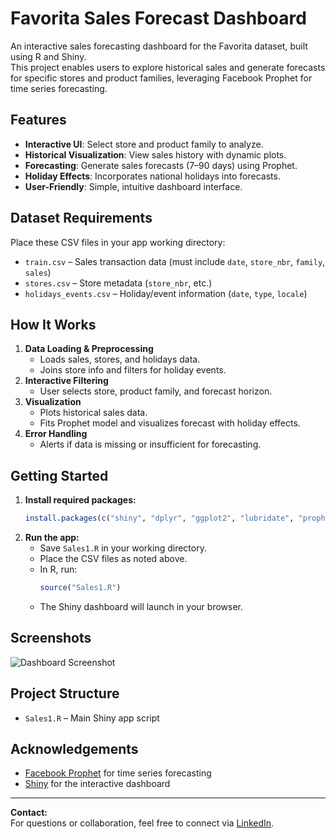 # Favorita Sales Forecast Dashboard

An interactive sales forecasting dashboard for the Favorita dataset, built using R and Shiny.  
This project enables users to explore historical sales and generate forecasts for specific stores and product families, leveraging Facebook Prophet for time series forecasting.

## Features

- **Interactive UI**: Select store and product family to analyze.
- **Historical Visualization**: View sales history with dynamic plots.
- **Forecasting**: Generate sales forecasts (7–90 days) using Prophet.
- **Holiday Effects**: Incorporates national holidays into forecasts.
- **User-Friendly**: Simple, intuitive dashboard interface.

## Dataset Requirements

Place these CSV files in your app working directory:
- `train.csv` – Sales transaction data (must include `date`, `store_nbr`, `family`, `sales`)
- `stores.csv` – Store metadata (`store_nbr`, etc.)
- `holidays_events.csv` – Holiday/event information (`date`, `type`, `locale`)

## How It Works

1. **Data Loading & Preprocessing**
    - Loads sales, stores, and holidays data.
    - Joins store info and filters for holiday events.
2. **Interactive Filtering**
    - User selects store, product family, and forecast horizon.
3. **Visualization**
    - Plots historical sales data.
    - Fits Prophet model and visualizes forecast with holiday effects.
4. **Error Handling**
    - Alerts if data is missing or insufficient for forecasting.

## Getting Started

1. **Install required packages:**
    ```r
    install.packages(c("shiny", "dplyr", "ggplot2", "lubridate", "prophet", "readr", "data.table"))
    ```
2. **Run the app:**
    - Save `Sales1.R` in your working directory.
    - Place the CSV files as noted above.
    - In R, run:
      ```r
      source("Sales1.R")
      ```
    - The Shiny dashboard will launch in your browser.

## Screenshots

![Dashboard Screenshot]()

## Project Structure

- `Sales1.R` – Main Shiny app script

## Acknowledgements

- [Facebook Prophet](https://facebook.github.io/prophet/) for time series forecasting
- [Shiny](https://shiny.rstudio.com/) for the interactive dashboard

---

**Contact:**  
For questions or collaboration, feel free to connect via [LinkedIn](https://linkedin.com/in/rahafalhuzali).

